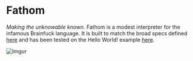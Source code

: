 # Fathom

*Making the unknowable known.* Fathom is a modest interpreter for the infamous Brainfuck language. It is built to match the broad specs defined [here](https://github.com/brain-lang/brainfuck/blob/master/brainfuck.md) and has been tested on the Hello World! example [here](https://en.wikipedia.org/wiki/Brainfuck).

![Imgur](https://i.imgur.com/6u0TRFq.png)
